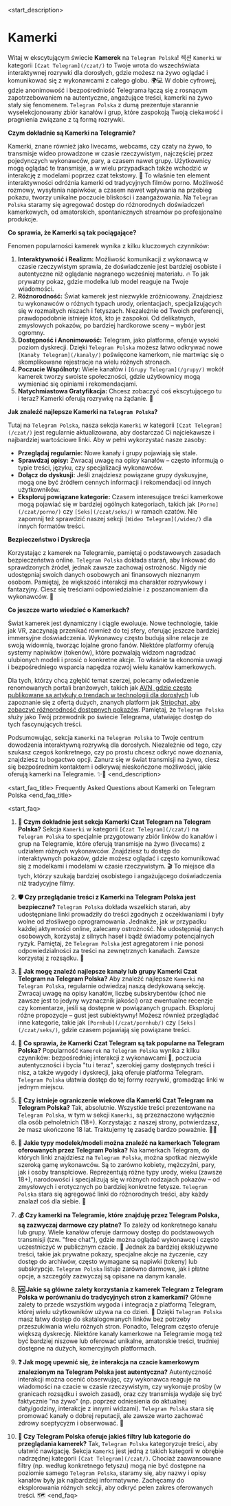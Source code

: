 <start_description>
# Kamerki

Witaj w ekscytującym świecie **Kamerek** na `Telegram Polska`!  섹션 `Kamerki` w kategorii `[Czat Telegram](/czat/)` to Twoje wrota do wszechświata interaktywnej rozrywki dla dorosłych, gdzie możesz na żywo oglądać i komunikować się z wykonawcami z całego globu. 🌍💻 W dobie cyfrowej, gdzie anonimowość i bezpośredniość Telegrama łączą się z rosnącym zapotrzebowaniem na autentyczne, angażujące treści, kamerki na żywo stały się fenomenem. `Telegram Polska` z dumą prezentuje starannie wyselekcjonowany zbiór kanałów i grup, które zaspokoją Twoją ciekawość i pragnienia związane z tą formą rozrywki.

**Czym dokładnie są Kamerki na Telegramie?**

Kamerki, znane również jako livecams, webcams, czy czaty na żywo, to transmisje wideo prowadzone w czasie rzeczywistym, najczęściej przez pojedynczych wykonawców, pary, a czasem nawet grupy. Użytkownicy mogą oglądać te transmisje, a w wielu przypadkach także wchodzić w interakcję z modelami poprzez czat tekstowy. 💬 To właśnie ten element interaktywności odróżnia kamerki od tradycyjnych filmów porno. Możliwość rozmowy, wysyłania napiwków, a czasem nawet wpływania na przebieg pokazu, tworzy unikalne poczucie bliskości i zaangażowania. Na `Telegram Polska` staramy się agregować dostęp do różnorodnych doświadczeń kamerkowych, od amatorskich, spontanicznych streamów po profesjonalne produkcje.

**Co sprawia, że Kamerki są tak pociągające?**

Fenomen popularności kamerek wynika z kilku kluczowych czynników:
1.  **Interaktywność i Realizm:** Możliwość komunikacji z wykonawcą w czasie rzeczywistym sprawia, że doświadczenie jest bardziej osobiste i autentyczne niż oglądanie nagranego wcześniej materiału. 🔥 To jak prywatny pokaz, gdzie modelka lub model reaguje na Twoje wiadomości.
2.  **Różnorodność:** Świat kamerek jest niezwykle zróżnicowany. Znajdziesz tu wykonawców o różnych typach urody, orientacjach, specjalizujących się w rozmaitych niszach i fetyszach. Niezależnie od Twoich preferencji, prawdopodobnie istnieje ktoś, kto je zaspokoi. Od delikatnych, zmysłowych pokazów, po bardziej hardkorowe sceny – wybór jest ogromny.
3.  **Dostępność i Anonimowość:** Telegram, jako platforma, oferuje wysoki poziom dyskrecji. Dzięki `Telegram Polska` możesz łatwo odkrywać nowe `[Kanały Telegram](/kanaly/)` poświęcone kamerkom, nie martwiąc się o skomplikowane rejestracje na wielu różnych stronach.
4.  **Poczucie Wspólnoty:** Wiele kanałów i `[Grupy Telegram](/grupy/)` wokół kamerek tworzy swoiste społeczności, gdzie użytkownicy mogą wymieniać się opiniami i rekomendacjami.
5.  **Natychmiastowa Gratyfikacja:** Chcesz zobaczyć coś ekscytującego tu i teraz? Kamerki oferują rozrywkę na żądanie. 🚀

**Jak znaleźć najlepsze Kamerki na `Telegram Polska`?**

Tutaj na `Telegram Polska`, nasza sekcja `Kamerki` w kategorii `[Czat Telegram](/czat/)` jest regularnie aktualizowana, aby dostarczać Ci najciekawsze i najbardziej wartościowe linki. Aby w pełni wykorzystać nasze zasoby:
*   **Przeglądaj regularnie:** Nowe kanały i grupy pojawiają się stale.
*   **Sprawdzaj opisy:** Zwracaj uwagę na opisy kanałów – często informują o typie treści, języku, czy specjalizacji wykonawców.
*   **Dołącz do dyskusji:** Jeśli znajdziesz powiązane grupy dyskusyjne, mogą one być źródłem cennych informacji i rekomendacji od innych użytkowników.
*   **Eksploruj powiązane kategorie:** Czasem interesujące treści kamerkowe mogą pojawiać się w bardziej ogólnych kategoriach, takich jak `[Porno](/czat/porno/)` czy `[Seks](/czat/seks/)` w ramach czatów. Nie zapomnij też sprawdzić naszej sekcji `[Wideo Telegram](/wideo/)` dla innych formatów treści.

**Bezpieczeństwo i Dyskrecja**

Korzystając z kamerek na Telegramie, pamiętaj o podstawowych zasadach bezpieczeństwa online. `Telegram Polska` dokłada starań, aby linkować do sprawdzonych źródeł, jednak zawsze zachowaj ostrożność. Nigdy nie udostępniaj swoich danych osobowych ani finansowych nieznanym osobom. Pamiętaj, że większość interakcji ma charakter rozrywkowy i fantazyjny. Ciesz się treściami odpowiedzialnie i z poszanowaniem dla wykonawców. 🔞

**Co jeszcze warto wiedzieć o Kamerkach?**

Świat kamerek jest dynamiczny i ciągle ewoluuje. Nowe technologie, takie jak VR, zaczynają przenikać również do tej sfery, oferując jeszcze bardziej immersyjne doświadczenia. Wykonawcy często budują silne relacje ze swoją widownią, tworząc lojalne grono fanów. Niektóre platformy oferują systemy napiwków (tokenów), które pozwalają widzom nagradzać ulubionych modeli i prosić o konkretne akcje. To właśnie ta ekonomia uwagi i bezpośredniego wsparcia napędza rozwój wielu kanałów kamerkowych.

Dla tych, którzy chcą zgłębić temat szerzej, polecamy odwiedzenie renomowanych portali branżowych, takich jak [AVN, gdzie często publikowane są artykuły o trendach w technologii dla dorosłych](https://avn.com/business/articles/technology) lub zapoznanie się z ofertą dużych, znanych platform jak [Stripchat, aby zobaczyć różnorodność dostępnych pokazów](https://stripchat.com). Pamiętaj, że `Telegram Polska` służy jako Twój przewodnik po świecie Telegrama, ułatwiając dostęp do tych fascynujących treści.

Podsumowując, sekcja `Kamerki` na `Telegram Polska` to Twoje centrum dowodzenia interaktywną rozrywką dla dorosłych. Niezależnie od tego, czy szukasz czegoś konkretnego, czy po prostu chcesz odkryć nowe doznania, znajdziesz tu bogactwo opcji. Zanurz się w świat transmisji na żywo, ciesz się bezpośrednim kontaktem i odkrywaj nieskończone możliwości, jakie oferują kamerki na Telegramie. ✨💋
<end_description>

<start_faq_title>
Frequently Asked Questions about Kamerki on Telegram Polska
<end_faq_title>

<start_faq>
1. **🤔 Czym dokładnie jest sekcja Kamerki Czat Telegram na Telegram Polska?**
Sekcja `Kamerki` w kategorii `[Czat Telegram](/czat/)` na `Telegram Polska` to specjalnie przygotowany zbiór linków do kanałów i grup na Telegramie, które oferują transmisje na żywo (livecams) z udziałem różnych wykonawców. Znajdziesz tu dostęp do interaktywnych pokazów, gdzie możesz oglądać i często komunikować się z modelkami i modelami w czasie rzeczywistym. 🎬 To miejsce dla tych, którzy szukają bardziej osobistego i angażującego doświadczenia niż tradycyjne filmy.

2. **🛡️ Czy przeglądanie treści z Kamerki na Telegram Polska jest bezpieczne?**
`Telegram Polska` dokłada wszelkich starań, aby udostępniane linki prowadziły do treści zgodnych z oczekiwaniami i były wolne od złośliwego oprogramowania. Jednakże, jak w przypadku każdej aktywności online, zalecamy ostrożność. Nie udostępniaj danych osobowych, korzystaj z silnych haseł i bądź świadomy potencjalnych ryzyk. Pamiętaj, że `Telegram Polska` jest agregatorem i nie ponosi odpowiedzialności za treści na zewnętrznych kanałach. Zawsze korzystaj z rozsądku. 🧐

3. **🚀 Jak mogę znaleźć najlepsze kanały lub grupy Kamerki Czat Telegram na Telegram Polska?**
Aby znaleźć najlepsze `Kamerki` na `Telegram Polska`, regularnie odwiedzaj naszą dedykowaną sekcję. Zwracaj uwagę na opisy kanałów, liczbę subskrybentów (choć nie zawsze jest to jedyny wyznacznik jakości) oraz ewentualne recenzje czy komentarze, jeśli są dostępne w powiązanych grupach. Eksploruj różne propozycje – gust jest subiektywny! Możesz również przeglądać inne kategorie, takie jak `[Pornhub](/czat/pornhub/)` czy `[Seks](/czat/seks/)`, gdzie czasem pojawiają się powiązane treści.

4. **🌟 Co sprawia, że Kamerki Czat Telegram są tak popularne na Telegram Polska?**
Popularność `Kamerek` na `Telegram Polska` wynika z kilku czynników: bezpośredniej interakcji z wykonawcami 💬, poczucia autentyczności i bycia "tu i teraz", szerokiej gamy dostępnych treści i nisz, a także wygody i dyskrecji, jaką oferuje platforma Telegram. `Telegram Polska` ułatwia dostęp do tej formy rozrywki, gromadząc linki w jednym miejscu.

5. **🔞 Czy istnieje ograniczenie wiekowe dla Kamerki Czat Telegram na Telegram Polska?**
Tak, absolutnie. Wszystkie treści prezentowane na `Telegram Polska`, w tym w sekcji `Kamerki`, są przeznaczone wyłącznie dla osób pełnoletnich (18+). Korzystając z naszej strony, potwierdzasz, że masz ukończone 18 lat. Traktujemy tę zasadę bardzo poważnie. 🚫👶

6. **💃 Jakie typy modelek/modeli można znaleźć na kamerkach Telegram oferowanych przez Telegram Polska?**
Na kamerkach Telegram, do których linki znajdziesz na `Telegram Polska`, można spotkać niezwykle szeroką gamę wykonawców. Są to zarówno kobiety, mężczyźni, pary, jak i osoby transpłciowe. Reprezentują różne typy urody, wieku (zawsze 18+), narodowości i specjalizują się w różnych rodzajach pokazów – od zmysłowych i erotycznych po bardziej konkretne fetysze. `Telegram Polska` stara się agregować linki do różnorodnych treści, aby każdy znalazł coś dla siebie. 🌈

7. **💰 Czy kamerki na Telegramie, które znajduję przez Telegram Polska, są zazwyczaj darmowe czy płatne?**
To zależy od konkretnego kanału lub grupy. Wiele kanałów oferuje darmowy dostęp do podstawowych transmisji (tzw. "free chat"), gdzie można oglądać wykonawcę i często uczestniczyć w publicznym czacie. 💸 Jednak za bardziej ekskluzywne treści, takie jak prywatne pokazy, specjalne akcje na życzenie, czy dostęp do archiwów, często wymagane są napiwki (tokeny) lub subskrypcje. `Telegram Polska` listuje zarówno darmowe, jak i płatne opcje, a szczegóły zazwyczaj są opisane na danym kanale.

8. **🆚 Jakie są główne zalety korzystania z kamerek Telegram z Telegram Polska w porównaniu do tradycyjnych stron z kamerkami?**
Główne zalety to przede wszystkim wygoda i integracja z platformą Telegram, której wielu użytkowników używa na co dzień. 📲 Dzięki `Telegram Polska` masz łatwy dostęp do skatalogowanych linków bez potrzeby przeszukiwania wielu różnych stron. Ponadto, Telegram często oferuje większą dyskrecję. Niektóre kanały kamerkowe na Telegramie mogą też być bardziej niszowe lub oferować unikalne, amatorskie treści, trudniej dostępne na dużych, komercyjnych platformach.

9. **❓ Jak mogę upewnić się, że interakcja na czacie kamerkowym znalezionym na Telegram Polska jest autentyczna?**
Autentyczność interakcji można ocenić obserwując, czy wykonawca reaguje na wiadomości na czacie w czasie rzeczywistym, czy wykonuje prośby (w granicach rozsądku i swoich zasad), oraz czy transmisja wydaje się być faktycznie "na żywo" (np. poprzez odniesienia do aktualnej daty/godziny, interakcje z innymi widzami). `Telegram Polska` stara się promować kanały o dobrej reputacji, ale zawsze warto zachować zdrowy sceptycyzm i obserwować. 👀

10. **🔎 Czy Telegram Polska oferuje jakieś filtry lub kategorie do przeglądania kamerek?**
Tak, `Telegram Polska` kategoryzuje treści, aby ułatwić nawigację. Sekcja `Kamerki` jest jedną z takich kategorii w obrębie nadrzędnej kategorii `[Czat Telegram](/czat/)`. Chociaż zaawansowane filtry (np. według konkretnego fetyszu) mogą nie być dostępne na poziomie samego `Telegram Polska`, staramy się, aby nazwy i opisy kanałów były jak najbardziej informatywne. Zachęcamy do eksplorowania różnych sekcji, aby odkryć pełen zakres oferowanych treści. 🗺️
<end_faq>